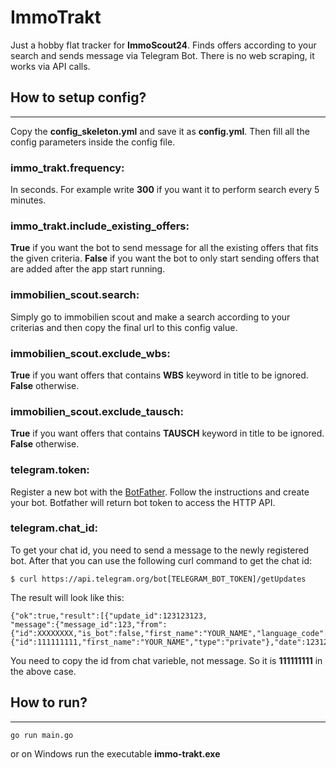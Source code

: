 # ImmoTrakt
Just a hobby flat tracker for **ImmoScout24**. Finds offers according to your search and sends message via Telegram Bot.
There is no web scraping, it works via API calls.

## How to setup config?
- - -
Copy the **config_skeleton.yml** and save it as **config.yml**. Then fill all the config parameters inside the config file.

### **immo_trakt.frequency**:
In seconds. For example write **300** if you want it to perform search every 5 minutes.

### **immo_trakt.include_existing_offers**:
**True** if you want the bot to send message for all the existing offers that fits the given criteria.
**False** if you want the bot to only start sending offers that are added after the app start running.

### **immobilien_scout.search**: 
Simply go to immobilien scout and make a search according to your criterias and then copy the final url to this config value.

### **immobilien_scout.exclude_wbs**: 
**True** if you want offers that contains **WBS** keyword in title to be ignored. **False** otherwise.

### **immobilien_scout.exclude_tausch**: 
**True** if you want offers that contains **TAUSCH** keyword in title to be ignored. **False** otherwise.

### **telegram.token**:
Register a new bot with the [BotFather](https://telegram.me/BotFather). Follow the instructions and create your bot. 
Botfather will return bot token to access the HTTP API.

### **telegram.chat_id**:
To get your chat id, you need to send a message to the newly registered bot. After that you can use the following curl command to get the chat id:
```
$ curl https://api.telegram.org/bot[TELEGRAM_BOT_TOKEN]/getUpdates
```
The result will look like this:
```
{"ok":true,"result":[{"update_id":123123123,
"message":{"message_id":123,"from":{"id":XXXXXXXX,"is_bot":false,"first_name":"YOUR_NAME","language_code":"en"},"chat":{"id":111111111,"first_name":"YOUR_NAME","type":"private"},"date":1231231231,"text":"XYZ"}}]}
```
You need to copy the id from chat varieble, not message. So it is **111111111** in the above case.

## How to run?
- - -
```
go run main.go
```
or on Windows run the executable **immo-trakt.exe**
